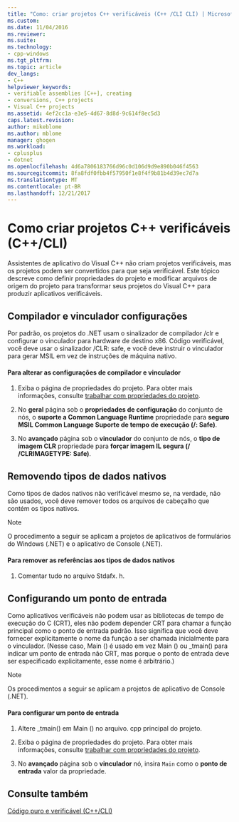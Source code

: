 ```yaml
---
title: "Como: criar projetos C++ verificáveis (C++ /CLI CLI) | Microsoft Docs"
ms.custom: 
ms.date: 11/04/2016
ms.reviewer: 
ms.suite: 
ms.technology:
- cpp-windows
ms.tgt_pltfrm: 
ms.topic: article
dev_langs:
- C++
helpviewer_keywords:
- verifiable assemblies [C++], creating
- conversions, C++ projects
- Visual C++ projects
ms.assetid: 4ef2cc1a-e3e5-4d67-8d8d-9c614f8ec5d3
caps.latest.revision: 
author: mikeblome
ms.author: mblome
manager: ghogen
ms.workload:
- cplusplus
- dotnet
ms.openlocfilehash: 4d6a7806183766d96c0d106d9d9e890b046f4563
ms.sourcegitcommit: 8fa8fdf0fbb4f57950f1e8f4f9b81b4d39ec7d7a
ms.translationtype: MT
ms.contentlocale: pt-BR
ms.lasthandoff: 12/21/2017
---
```

# <a name="how-to-create-verifiable-c-projects-ccli"></a>Como criar projetos C++ verificáveis (C++/CLI)
Assistentes de aplicativo do Visual C++ não criam projetos verificáveis, mas os projetos podem ser convertidos para que seja verificável. Este tópico descreve como definir propriedades do projeto e modificar arquivos de origem do projeto para transformar seus projetos do Visual C++ para produzir aplicativos verificáveis.  
  
## <a name="compiler-and-linker-settings"></a>Compilador e vinculador configurações  
 Por padrão, os projetos do .NET usam o sinalizador de compilador /clr e configurar o vinculador para hardware de destino x86. Código verificável, você deve usar o sinalizador /CLR: safe, e você deve instruir o vinculador para gerar MSIL em vez de instruções de máquina nativo.  
  
#### <a name="to-change-the-compiler-and-linker-settings"></a>Para alterar as configurações de compilador e vinculador  
  
1.  Exiba o página de propriedades do projeto. Para obter mais informações, consulte [trabalhar com propriedades do projeto](../ide/working-with-project-properties.md).  
  
2.  No **geral** página sob o **propriedades de configuração** do conjunto de nós, o **suporte a Common Language Runtime** propriedade para **seguro MSIL Common Language Suporte de tempo de execução (/: Safe)**.  
  
3.  No **avançado** página sob o **vinculador** do conjunto de nós, o **tipo de imagem CLR** propriedade para **forçar imagem IL segura (/ /CLRIMAGETYPE: Safe)**.  
  
## <a name="removing-native-data-types"></a>Removendo tipos de dados nativos  
 Como tipos de dados nativos não verificável mesmo se, na verdade, não são usados, você deve remover todos os arquivos de cabeçalho que contém os tipos nativos.  
  
> [!NOTE]
>  O procedimento a seguir se aplicam a projetos de aplicativos de formulários do Windows (.NET) e o aplicativo de Console (.NET).  
  
#### <a name="to-remove-references-to-native-data-types"></a>Para remover as referências aos tipos de dados nativos  
  
1.  Comentar tudo no arquivo Stdafx. h.  
  
## <a name="configuring-an-entry-point"></a>Configurando um ponto de entrada  
 Como aplicativos verificáveis não podem usar as bibliotecas de tempo de execução do C (CRT), eles não podem depender CRT para chamar a função principal como o ponto de entrada padrão. Isso significa que você deve fornecer explicitamente o nome da função a ser chamada inicialmente para o vinculador. (Nesse caso, Main () é usado em vez Main () ou _tmain() para indicar um ponto de entrada não CRT, mas porque o ponto de entrada deve ser especificado explicitamente, esse nome é arbitrário.)  
  
> [!NOTE]
>  Os procedimentos a seguir se aplicam a projetos de aplicativo de Console (.NET).  
  
#### <a name="to-configure-an-entry-point"></a>Para configurar um ponto de entrada  
  
1.  Altere _tmain() em Main () no arquivo. cpp principal do projeto.  
  
2.  Exiba o página de propriedades do projeto. Para obter mais informações, consulte [trabalhar com propriedades do projeto](../ide/working-with-project-properties.md).  
  
3.  No **avançado** página sob o **vinculador** nó, insira `Main` como o **ponto de entrada** valor da propriedade.  
  
## <a name="see-also"></a>Consulte também  
 [Código puro e verificável (C++/CLI)](../dotnet/pure-and-verifiable-code-cpp-cli.md)